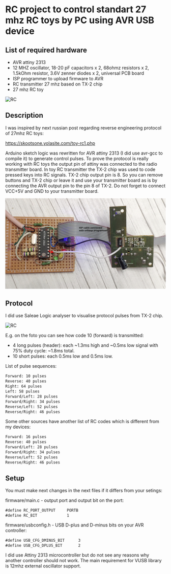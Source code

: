 # RC project to control standart 27 mhz RC toys by PC using AVR USB device


## List of required hardware

* AVR attiny 2313
* 12 MHZ oscillator, 18-20 pF capacitors x 2, 68ohmz resistors x 2, 1.5kOhm resistor, 3.6V zenner diodes x 2, universal PCB board
* ISP programmer to upload firmware to AVR
* RC transmitter 27 mhz based on TX-2 chip
* 27 mhz RC toy


![RC](https://img.radiokot.ru/files/114397/medium/xcoqjku73.gif)

## Description

I was inspired by next russian post regarding reverse engineering protocol of 27mhz RC toys:

https://skootsone.yolasite.com/toy-rc1.php

Arduino sketch logic was rewritten for AVR attiny 2313 (I did use avr-gcc to compile it) to generate control pulses.
To prove the protocol is really working with RC toys the output pin of attiny was connected to the radio transmitter board.
In toy RC transmitter the TX-2 chip was used to code pressed keys into RC signals. TX-2 chip output pin is 8. 
So you can remove buttons and TX-2 chip or leave it and use your transmitter board as is by connecting the AVR output pin to the pin 8 of TX-2.
Do not forget to connect VCC+5V and GND to your transmitter board.


![RC](./img/1633095362676.jpg)

## Protocol
I did use Saleae Logic analyser to visualise protocol pulses from TX-2 chip.

![RC](./img/1633098951679.jpg)

E.g. on the foto you can see how code 10 (forward) is transmitted:
* 4 long pulses (header): each ~1.3ms high and ~0.5ms low signal with 75% duty cycle: ~1.8ms total.
* 10 short pulses: each 0.5ms low and 0.5ms low.

List of pulse sequences:
```
Forward: 10 pulses
Reverse: 40 pulses
Right: 64 pulses
Left: 58 pulses
Forward/Left: 28 pulses
Forward/Right: 34 pulses
Reverse/Left: 52 pulses
Reverse/Right: 46 pulses
```

Some other sources have another list of RC codes which is different from my devices:
```
Forward: 16 pulses
Reverse: 40 pulses
Forward/Left: 28 pulses
Forward/Right: 34 pulses
Reverse/Left: 52 pulses
Reverse/Right: 46 pulses
```

## Setup

You must make next changes in the next files if it differs from your setings:

firmware/main.c - output port and output bit on the port:
```
#define RC_PORT_OUTPUT     PORTB
#define RC_BIT             1
```
firmware/usbconfig.h - USB D-plus and D-minus bits on your AVR controller:
```
#define USB_CFG_DMINUS_BIT      3
#define USB_CFG_DPLUS_BIT       2
```


I did use Attiny 2313 microcontroller but do not see any reasons why another controller should not work.
The main requirement for VUSB library is 12mhz external oscillator support.


